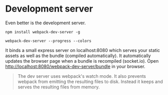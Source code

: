 # Development server

Even better is the development server.

``` text
npm install webpack-dev-server -g
```

``` text
webpack-dev-server --progress --colors
```

It binds a small express server on localhost:8080 which serves your static assets as well as the bundle (compiled automatically). It automatically updates the browser page when a bundle is recompiled (socket.io). Open [http://localhost:8080/webpack-dev-server/bundle](http://localhost:8080/webpack-dev-server/bundle) in your browser.

> The dev server uses webpack's watch mode. It also prevents webpack from emitting the resulting files to disk. Instead it keeps and serves the resulting files from memory.
